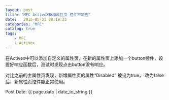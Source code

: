 ```yaml
---
layout: post
title: "MFC ActiveX新增属性页 控件不响应"
date:   2015-05-31 00:18:23 
categories: "MFC"
catalog: true
tags: 
    - MFC
	- Activex
---
```




<div id="cnblogs_post_body"><p>在Activex中可以添加自定义的属性页，在新的属性页上添加一个button控件，设置好响应函数后，测试时发现点击button没有响应。</p>   
<p>对比之前的主属性页发现，新增属性页的属性&ldquo;Disabled&rdquo; 被设为true， 改为false后，新属性页控件能正常使用。</p></div>   

<p>Post Date: {{ page.date | date_to_string }}</p>